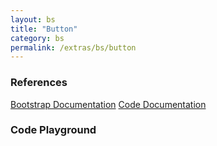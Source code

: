 ```yaml
---
layout: bs
title: "Button"
category: bs
permalink: /extras/bs/button
---
```


### References

<div class="bs">
    <div class="list-group">
        <a class="list-group-item list-group-item-action" href="https://getbootstrap.com/docs/4.4/components/buttons">Bootstrap Documentation</a>
        <a class="list-group-item list-group-item-action" href="/docs/sprest-bs/modules/_components_button_d_.html">Code Documentation</a>
    </div>
</div>

### Code Playground

<div id="playground" class="bs"></div>
<script type="text/javascript">
    // Wait for the page to load
    window.addEventListener("load", function() {
        // Create the code editor
        var editor = CodeEditor(document.getElementById("playground"), true, [
            '// Create the button',
            'Components.Button({',
            '\tel: app,',
            '\ttext: "Button",',
            '\tonClick: (ev) => {',
            '\t\talert("The button was clicked.");',
            '\t}',
            '});'
        ].join('\n'));
    });
</script>